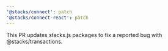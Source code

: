 ```yaml
---
'@stacks/connect': patch
'@stacks/connect-react': patch
---
```


This PR updates stacks.js packages to fix a reported bug with @stacks/transactions.
